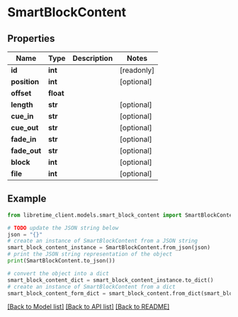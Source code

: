 # SmartBlockContent


## Properties

Name | Type | Description | Notes
------------ | ------------- | ------------- | -------------
**id** | **int** |  | [readonly] 
**position** | **int** |  | [optional] 
**offset** | **float** |  | 
**length** | **str** |  | [optional] 
**cue_in** | **str** |  | [optional] 
**cue_out** | **str** |  | [optional] 
**fade_in** | **str** |  | [optional] 
**fade_out** | **str** |  | [optional] 
**block** | **int** |  | [optional] 
**file** | **int** |  | [optional] 

## Example

```python
from libretime_client.models.smart_block_content import SmartBlockContent

# TODO update the JSON string below
json = "{}"
# create an instance of SmartBlockContent from a JSON string
smart_block_content_instance = SmartBlockContent.from_json(json)
# print the JSON string representation of the object
print(SmartBlockContent.to_json())

# convert the object into a dict
smart_block_content_dict = smart_block_content_instance.to_dict()
# create an instance of SmartBlockContent from a dict
smart_block_content_form_dict = smart_block_content.from_dict(smart_block_content_dict)
```
[[Back to Model list]](../README.md#documentation-for-models) [[Back to API list]](../README.md#documentation-for-api-endpoints) [[Back to README]](../README.md)


